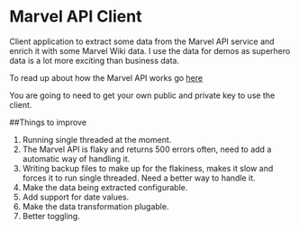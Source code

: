 # Marvel API Client
Client application to extract some data from the Marvel API service and enrich it with some Marvel Wiki data. I use the data for demos as superhero data is a lot more exciting than business data.

To read up about how the Marvel API works go [here](http://developer.marvel.com "Marvel Developer Pages")

You are going to need to get your own public and private key to use the client.

##Things to improve
1. Running single threaded at the moment.
2. The Marvel API is flaky and returns 500 errors often, need to add a automatic way of handling it.
3. Writing backup files to make up for the flakiness, makes it slow and forces it to run single threaded. Need a better way to handle it.
4. Make the data being extracted configurable.
5. Add support for date values.
6. Make the data transformation plugable.
7. Better toggling.
